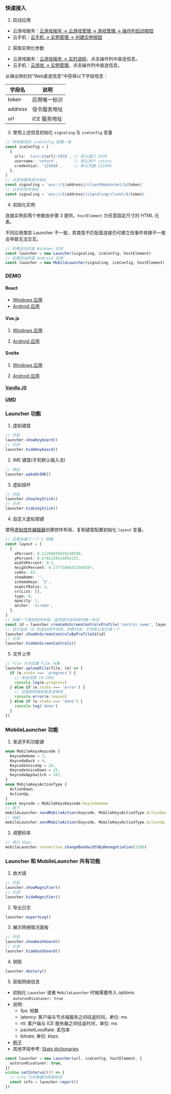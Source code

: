 ### 快速接入

1. 启动应用

- 云游戏服务：[云游戏服务 -> 云游戏管理 -> 游戏管理 -> 操作列启动按钮](https://console.doulongyun.com/cloud-gaming/manager/game)
- 云手机：[云手机 -> 实例管理 -> 创建实例按钮](https://console.doulongyun.com/cloud-phone/create-instance)

2. 获取实例化参数

- 云游戏服务：[云游戏服务 -> 实时进程](https://console.doulongyun.com/cloud-gaming/real-time)，点击操作列中直连信息。
- 云手机：[云游戏 -> 实例管理](https://console.doulongyun.com/cloud-phone/vm-node)，点击操作列中直连信息。

从弹出侧栏的“Web直连信息”中获得以下字段信息：

| 字段名  | 说明         |
| ------- | ------------ |
| token   | 应用唯一标识 |
| address | 信令服务地址 |
| url     | ICE 服务地址 |

3. 使用上述信息初始化 `signaling` 与 `iceConfig` 变量

```typescript
// 所有服务的 iceConfig 配置一致
const iceConfig = [
  {
    urls: `turn:${url}:3478`, // 默认端口 3478
    username: 'coturn',       // 默认用户 coturn
    credential: '123456',     // 默认凭据 123456
  },
]
// 云游戏服务信令地址
const signaling = `wss://${address}/clientWebsocket/${token}`
// 云手机信令地址
const signaling = `wss://${address}/signaling/client/${token}`
```

4. 初始化实例

连接实例前两个参数由步骤 3 提供，`hostElement` 为任意固定尺寸的 HTML 元素。

不同应用类型 Launcher 不一致，若类型不匹配虽连接仍可建立但事件转换不一致会导致无法交互。

```typescript
// 如果启动的是 Windows 应用
const launcher = new Launcher(signaling, iceConfig, hostElement)
// 如果启动的是 Android 应用
const launcher = new MobileLauncher(signaling, iceConfig, hostElement)
```

### DEMO

#### React

- [Windows 应用](https://github.com/ray-streaming/sdk-samples/blob/master/react-demo/src/launcher.tsx)
- [Android 应用](https://github.com/ray-streaming/sdk-samples/blob/master/react-demo/src/mobile-launcher.tsx)

#### Vue.js

1. [Windows 应用](https://github.com/ray-streaming/sdk-samples/blob/master/vue-demo/src/setup-launcher.vue)

2. [Android 应用](https://github.com/ray-streaming/sdk-samples/blob/master/vue-demo/src/setup-mobile-launcher.vue)

#### Svelte

1. [Windows 应用](https://github.com/ray-streaming/sdk-samples/blob/master/svelte-demo/src/launcher.svelte)

2. [Android 应用](https://github.com/ray-streaming/sdk-samples/blob/master/svelte-demo/src/mobile-launcher.svelte)

#### [Vanilla JS](https://github.com/ray-streaming/sdk-samples/blob/master/vanilla-demo/src/index.js)

#### [UMD](https://github.com/ray-streaming/sdk-samples/blob/master/pure-html-demo/index.html)

### Launcher 功能

1. 虚拟键盘

```typescript
// 开启
launcher.showKeyboard()
// 关闭
launcher.hideKeyboard()
```

2. IME 键盘(手机默认输入法)

```typescript
// 唤起
launcher.wakeOnIME()
```

3. 虚拟摇杆

```typescript
// 开启
launcher.showJoyStick()
// 关闭
launcher.hideJoyStick()
```

4. 自定义虚拟按键

使用[虚拟控件编辑器](https://console.doulongyun.com/public-share/virtual-control-editor/)创建控件布局，复制键盘配置初始化 `layout` 变量。

```typescript
// 这里创建了一个 S 按键
const layout = [
  {
    xPercent: 0.11299435028248588,
    yPercent: 0.6782128514056225,
    widthPercent: 0.1,
    heightPercent: 0.17771084337349397,
    codes: 83,
    showName: '',
    schemeKeys: 'S',
    aspectRatio: 1,
    srcList: [],
    type: 0,
    opacity: 1,
    anchor: 'screen',
  },
]
// 创建一个虚拟控件布局，返回值为该布局的唯一标识
const id = launcher.createOnScreenControlsProfile('control_name', layout)
// 显示指定 id 的虚拟控件布局，参数可选，不传默认显示第一个
launcher.showOnScreenControlsByProfileId(id)
// 关闭
launcher.hideOnScreenControls()
```

5. 文件上传

```javascript
// file 为浏览器 File 对象
launcher.uploadFile(file, (e) => {
  if (e.state === 'progress') {
    // 发送进度 [0-100]
    console.log(e.progress)
  } else if (e.state === 'error') {
    // 远端拒绝接或者发送错误
    console.error(e.reason)
  } else if (e.state === 'done') {
    console.log('done')
  }
})
```

### MobileLauncher 功能

1. 发送手机功能键

```typescript
enum MobileKeysKeycode {
  KeycodeHome = 3,
  KeycodeBack = 4,
  KeycodeVoiceUp = 24,
  KeycodeVoiceDown = 25,
  KeycodeAppSwitch = 187,
}
enum MobileKeysActionType {
  ActionDown,
  ActionUp,
}
const keycode = MobileKeysKeycode.KeycodeHome
// 按下
mobileLauncher.sendMobileAction(keycode, MobileKeysActionType.ActionDown)
// 抬起
mobileLauncher.sendMobileAction(keycode, MobileKeysActionType.ActionUp)
```

2. 调整码率
```typescript
// 单位 kbps
mobileLauncher.connection.changeBandwidthByRenegotiation(1500)
```

### Launcher 和 MobileLauncher 共有功能

1. 放大镜

```typescript
// 开启
launcher.showMagnifier()
// 关闭
launcher.hideMagnifier()
```

2. 导出日志

```typescript
launcher.exportLog()
```

3. 展示网络情况面板

```typescript
// 开启
launcher.showDashboard()
// 关闭
launcher.hideDashboard()
```

4. 销毁

```typescript
launcher.destory()
```

5. 获取网络信息

- 初始化 `Launcher` 或者 `MobileLauncher` 时候需要传入 options:  `autorunRivatuner: true`
- 说明:
  - fps: 帧数
  - latency: 客户端与节点端服务之间往返时间，单位: ms
  - rtt: 客户端与 ICE 服务器之间往返时间，单位: ms
  - packetLossRate: 丢包率
  - bitrate: 单位: kbps
- [例子](https://github.com/ray-streaming/sdk-samples/blob/master/react-demo/src/launcher.tsx)
- 其他字段参考: [Stats dictionaries](https://www.w3.org/TR/webrtc-stats/#stats-dictionaries)

```typescript
const launcher = new Launcher(url, iceConfig, hostElement, {
  autorunRivatuner: true,
})
window.setInterval(() => {
  // info 为所需要的网络信息
  const info = launcher.report()
})
```
